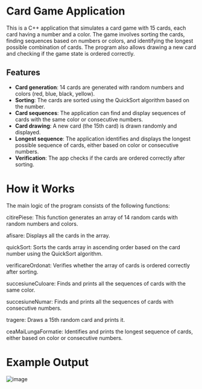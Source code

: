 # Card Game Application

This is a C++ application that simulates a card game with 15 cards, each card having a number and a color. The game involves sorting the cards, finding sequences based on numbers or colors, and identifying the longest possible combination of cards. The program also allows drawing a new card and checking if the game state is ordered correctly.

## Features

- **Card generation**: 14 cards are generated with random numbers and colors (red, blue, black, yellow).
- **Sorting**: The cards are sorted using the QuickSort algorithm based on the number.
- **Card sequences**: The application can find and display sequences of cards with the same color or consecutive numbers.
- **Card drawing**: A new card (the 15th card) is drawn randomly and displayed.
- **Longest sequence**: The application identifies and displays the longest possible sequence of cards, either based on color or consecutive numbers.
- **Verification**: The app checks if the cards are ordered correctly after sorting.

# How it Works
The main logic of the program consists of the following functions:

citirePiese: This function generates an array of 14 random cards with random numbers and colors.

afisare: Displays all the cards in the array.

quickSort: Sorts the cards array in ascending order based on the card number using the QuickSort algorithm.

verificareOrdonat: Verifies whether the array of cards is ordered correctly after sorting.

succesiuneCuloare: Finds and prints all the sequences of cards with the same color.

succesiuneNumar: Finds and prints all the sequences of cards with consecutive numbers.

tragere: Draws a 15th random card and prints it.

ceaMaiLungaFormatie: Identifies and prints the longest sequence of cards, either based on color or consecutive numbers.

# Example Output
![image](https://github.com/user-attachments/assets/7a566ec4-3bdd-4d9f-8e3f-bd3117d01e62)
